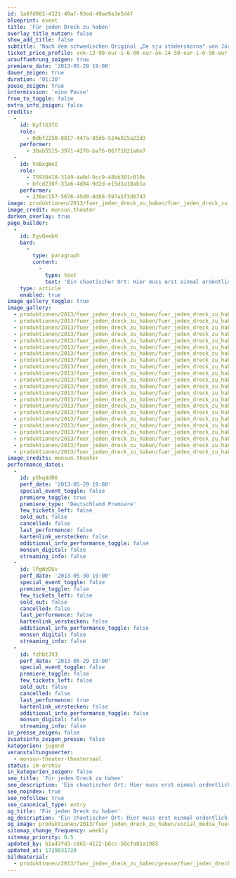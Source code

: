 ```yaml
---
id: 3a0fd002-4321-49af-93ed-49ae9a3e5d4f
blueprint: event
title: 'Für jeden Dreck zu haben'
overlay_title_nutzen: false
show_add_title: false
subtitle: 'Nach dem schwedischen Original „De sju städerskorna" von Jörgen Hjerdt'
ticket_price_profile: vvk-13-90-eur-i-6-00-eur-ak-14-50-eur-i-6-50-eur
urauffuehrung_zeigen: true
premiere_date: '2013-05-29 19:00'
dauer_zeigen: true
duration: '01:30'
pause_zeigen: true
intermission: 'eine Pause'
from_to_toggle: false
extra_info_zeigen: false
credits:
  -
    id: KyftG3fG
    role:
      - 0dbf2250-8817-447a-85d6-524e025a22d3
    performer:
      - 30ab5515-3971-4278-ba76-06771821a6e7
  -
    id: VxBxgWeI
    role:
      - 75930418-3149-4a0d-9cc9-48bb301c010c
      - bfcd238f-33a6-4d84-9d2d-e15d1a18ab1a
    performer:
      - 230ec157-5076-45d0-8d68-597a5f3d0743
image: produktionen/2013/fuer_jeden_dreck_zu_haben/fuer_jeden_dreck_zu_haben_02_c_monsun.theater.jpg
image_credit: monsun.theater
darken_overlay: true
page_builder:
  -
    id: EgvQeebH
    bard:
      -
        type: paragraph
        content:
          -
            type: text
            text: 'Ein chaotischer Ort: Hier muss erst einmal ordentlich geputzt werden. Eine Aufgabe für die Putzkolonne! Doch es herrschen unterschiedliche Ansichten, was Müll ist und was nicht. Die Schüler durchforsten den Schmutzdschungel und stellen sich die Fragen: Was ist eigentlich Schmutz? Ist Schmutz, wenn man macht, was man will? Wenn man macht, was andere wollen? Ist es ein ästhetisches Problem? Mathematik? Kunst? Ideologisch oder religiös? Eines ist klar: Die Entscheidung liegt bei jedem selbst'
    type: article
    enabled: true
image_gallery_toggle: true
image_gallery:
  - produktionen/2013/fuer_jeden_dreck_zu_haben/fuer_jeden_dreck_zu_haben_flyer.jpg
  - produktionen/2013/fuer_jeden_dreck_zu_haben/fuer_jeden_dreck_zu_haben_01_c_monsun.theater.jpg
  - produktionen/2013/fuer_jeden_dreck_zu_haben/fuer_jeden_dreck_zu_haben_02_c_monsun.theater.jpg
  - produktionen/2013/fuer_jeden_dreck_zu_haben/fuer_jeden_dreck_zu_haben_03_c_monsun.theater.jpg
  - produktionen/2013/fuer_jeden_dreck_zu_haben/fuer_jeden_dreck_zu_haben_04_c_monsun.theater.jpg
  - produktionen/2013/fuer_jeden_dreck_zu_haben/fuer_jeden_dreck_zu_haben_08_c_monsun.theater.jpg
  - produktionen/2013/fuer_jeden_dreck_zu_haben/fuer_jeden_dreck_zu_haben_09_c_monsun.theater.jpg
  - produktionen/2013/fuer_jeden_dreck_zu_haben/fuer_jeden_dreck_zu_haben_11_c_monsun.theater.jpg
  - produktionen/2013/fuer_jeden_dreck_zu_haben/fuer_jeden_dreck_zu_haben_12_c_monsun.theater.jpg
  - produktionen/2013/fuer_jeden_dreck_zu_haben/fuer_jeden_dreck_zu_haben_13_c_monsun.theater.jpg
  - produktionen/2013/fuer_jeden_dreck_zu_haben/fuer_jeden_dreck_zu_haben_14_c_monsun.theater.jpg
  - produktionen/2013/fuer_jeden_dreck_zu_haben/fuer_jeden_dreck_zu_haben_17_c_monsun.theater.jpg
  - produktionen/2013/fuer_jeden_dreck_zu_haben/fuer_jeden_dreck_zu_haben_19_c_monsun.theater.jpg
  - produktionen/2013/fuer_jeden_dreck_zu_haben/fuer_jeden_dreck_zu_haben_21_c_monsun.theater.jpg
  - produktionen/2013/fuer_jeden_dreck_zu_haben/fuer_jeden_dreck_zu_haben_27_c_monsun.theater.jpg
  - produktionen/2013/fuer_jeden_dreck_zu_haben/fuer_jeden_dreck_zu_haben_37_c_monsun.theater.jpg
  - produktionen/2013/fuer_jeden_dreck_zu_haben/fuer_jeden_dreck_zu_haben_36_c_monsun.theater.jpg
  - produktionen/2013/fuer_jeden_dreck_zu_haben/fuer_jeden_dreck_zu_haben_39_c_monsun.theater.jpg
  - produktionen/2013/fuer_jeden_dreck_zu_haben/fuer_jeden_dreck_zu_haben_41_c_monsun.theater.jpg
  - produktionen/2013/fuer_jeden_dreck_zu_haben/fuer_jeden_dreck_zu_haben_42_c_monsun.theater.jpg
  - produktionen/2013/fuer_jeden_dreck_zu_haben/fuer_jeden_dreck_zu_haben_47_c_monsun.theater.jpg
  - produktionen/2013/fuer_jeden_dreck_zu_haben/fuer_jeden_dreck_zu_haben_48_c_monsun.theater.jpg
image_credits: monsun.theater
performance_dates:
  -
    id: p5kq4dR6
    perf_date: '2013-05-29 19:00'
    special_event_toggle: false
    premiere_toggle: true
    premiere_type: 'Deutschland Premiere'
    few_tickets_left: false
    sold_out: false
    cancelled: false
    last_performance: false
    kartenlink_verstecken: false
    additional_info_performance_toggle: false
    monsun_digital: false
    streaming_info: false
  -
    id: lPgWzDUv
    perf_date: '2013-05-30 19:00'
    special_event_toggle: false
    premiere_toggle: false
    few_tickets_left: false
    sold_out: false
    cancelled: false
    last_performance: false
    kartenlink_verstecken: false
    additional_info_performance_toggle: false
    monsun_digital: false
    streaming_info: false
  -
    id: fzhbtJV3
    perf_date: '2013-05-29 19:00'
    special_event_toggle: false
    premiere_toggle: false
    few_tickets_left: false
    sold_out: false
    cancelled: false
    last_performance: true
    kartenlink_verstecken: false
    additional_info_performance_toggle: false
    monsun_digital: false
    streaming_info: false
in_presse_zeigen: false
zusatsinfo_zeigen_presse: false
kategorien: jugend
veranstaltungsoerter:
  - monsun-theater-theatersaal
status: im-archiv
in_kategorien_zeigen: false
seo_title: 'Für jeden Dreck zu haben'
seo_description: 'Ein chaotischer Ort: Hier muss erst einmal ordentlich geputzt werden. Eine Aufgabe für die Putzkolonne! Aber was ist Müll und was nicht.'
seo_noindex: true
seo_nofollow: true
seo_canonical_type: entry
og_title: 'Für jeden Dreck zu haben'
og_description: 'Ein chaotischer Ort: Hier muss erst einmal ordentlich geputzt werden. Eine Aufgabe für die Putzkolonne! Aber was ist Müll und was nicht.'
og_image: produktionen/2013/fuer_jeden_dreck_zu_haben/social_media_fuer_jeden_dreck_zu_haben.jpg
sitemap_change_frequency: weekly
sitemap_priority: 0.5
updated_by: b1a43fd3-c865-4122-b6cc-50cfa81a1985
updated_at: 1729031720
bildmaterial:
  - produktionen/2013/fuer_jeden_dreck_zu_haben/presse/fuer_jeden_dreck_zu_haben_monsun.zip
---
```

